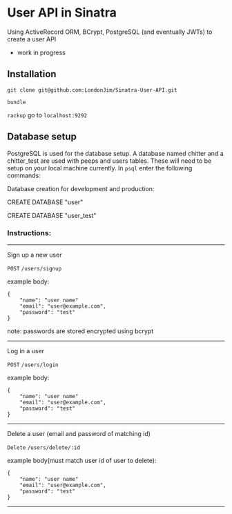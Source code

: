 # User API in Sinatra

Using ActiveRecord ORM, BCrypt, PostgreSQL (and eventually JWTs) to create a user API

* work in progress


## Installation

`git clone git@github.com:LondonJim/Sinatra-User-API.git`

`bundle`

`rackup` go to `localhost:9292`

## Database setup

PostgreSQL is used for the database setup. A database named chitter and a chitter_test are used with peeps and users tables. These will need to be setup on your local machine currently. In `psql` enter the following commands:

Database creation for development and production:

CREATE DATABASE "user"

CREATE DATABASE "user_test"


### Instructions:
----
Sign up a new user

`POST` `/users/signup`

example body:
```
{
    "name": "user name"
    "email": "user@example.com",
    "password": "test"
}
```
note: passwords are stored encrypted using bcrypt

----

Log in a user

`POST` `/users/login`

example body:
```
{
    "name": "user name"
    "email": "user@example.com",
    "password": "test"
}
```

----

Delete a user (email and password of matching id)

`Delete` `/users/delete/:id`

example body(must match user id of user to delete):
```
{
    "name": "user name"
    "email": "user@example.com",
    "password": "test"
}
```

----
